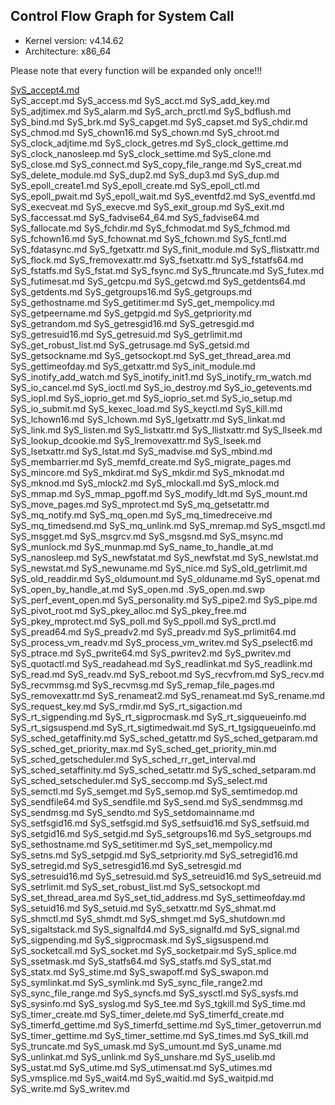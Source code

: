 ## Control Flow Graph for System Call
* Kernel version: v4.14.62
* Architecture: x86_64

Please note that every function will be expanded only once!!!

[SyS_accept4.md](https://github.com/wenboshen/hello-pass/blob/master/result/SyS_accept4.md)  
SyS_accept.md
SyS_access.md
SyS_acct.md
SyS_add_key.md
SyS_adjtimex.md
SyS_alarm.md
SyS_arch_prctl.md
SyS_bdflush.md
SyS_bind.md
SyS_brk.md
SyS_capget.md
SyS_capset.md
SyS_chdir.md
SyS_chmod.md
SyS_chown16.md
SyS_chown.md
SyS_chroot.md
SyS_clock_adjtime.md
SyS_clock_getres.md
SyS_clock_gettime.md
SyS_clock_nanosleep.md
SyS_clock_settime.md
SyS_clone.md
SyS_close.md
SyS_connect.md
SyS_copy_file_range.md
SyS_creat.md
SyS_delete_module.md
SyS_dup2.md
SyS_dup3.md
SyS_dup.md
SyS_epoll_create1.md
SyS_epoll_create.md
SyS_epoll_ctl.md
SyS_epoll_pwait.md
SyS_epoll_wait.md
SyS_eventfd2.md
SyS_eventfd.md
SyS_execveat.md
SyS_execve.md
SyS_exit_group.md
SyS_exit.md
SyS_faccessat.md
SyS_fadvise64_64.md
SyS_fadvise64.md
SyS_fallocate.md
SyS_fchdir.md
SyS_fchmodat.md
SyS_fchmod.md
SyS_fchown16.md
SyS_fchownat.md
SyS_fchown.md
SyS_fcntl.md
SyS_fdatasync.md
SyS_fgetxattr.md
SyS_finit_module.md
SyS_flistxattr.md
SyS_flock.md
SyS_fremovexattr.md
SyS_fsetxattr.md
SyS_fstatfs64.md
SyS_fstatfs.md
SyS_fstat.md
SyS_fsync.md
SyS_ftruncate.md
SyS_futex.md
SyS_futimesat.md
SyS_getcpu.md
SyS_getcwd.md
SyS_getdents64.md
SyS_getdents.md
SyS_getgroups16.md
SyS_getgroups.md
SyS_gethostname.md
SyS_getitimer.md
SyS_get_mempolicy.md
SyS_getpeername.md
SyS_getpgid.md
SyS_getpriority.md
SyS_getrandom.md
SyS_getresgid16.md
SyS_getresgid.md
SyS_getresuid16.md
SyS_getresuid.md
SyS_getrlimit.md
SyS_get_robust_list.md
SyS_getrusage.md
SyS_getsid.md
SyS_getsockname.md
SyS_getsockopt.md
SyS_get_thread_area.md
SyS_gettimeofday.md
SyS_getxattr.md
SyS_init_module.md
SyS_inotify_add_watch.md
SyS_inotify_init1.md
SyS_inotify_rm_watch.md
SyS_io_cancel.md
SyS_ioctl.md
SyS_io_destroy.md
SyS_io_getevents.md
SyS_iopl.md
SyS_ioprio_get.md
SyS_ioprio_set.md
SyS_io_setup.md
SyS_io_submit.md
SyS_kexec_load.md
SyS_keyctl.md
SyS_kill.md
SyS_lchown16.md
SyS_lchown.md
SyS_lgetxattr.md
SyS_linkat.md
SyS_link.md
SyS_listen.md
SyS_listxattr.md
SyS_llistxattr.md
SyS_llseek.md
SyS_lookup_dcookie.md
SyS_lremovexattr.md
SyS_lseek.md
SyS_lsetxattr.md
SyS_lstat.md
SyS_madvise.md
SyS_mbind.md
SyS_membarrier.md
SyS_memfd_create.md
SyS_migrate_pages.md
SyS_mincore.md
SyS_mkdirat.md
SyS_mkdir.md
SyS_mknodat.md
SyS_mknod.md
SyS_mlock2.md
SyS_mlockall.md
SyS_mlock.md
SyS_mmap.md
SyS_mmap_pgoff.md
SyS_modify_ldt.md
SyS_mount.md
SyS_move_pages.md
SyS_mprotect.md
SyS_mq_getsetattr.md
SyS_mq_notify.md
SyS_mq_open.md
SyS_mq_timedreceive.md
SyS_mq_timedsend.md
SyS_mq_unlink.md
SyS_mremap.md
SyS_msgctl.md
SyS_msgget.md
SyS_msgrcv.md
SyS_msgsnd.md
SyS_msync.md
SyS_munlock.md
SyS_munmap.md
SyS_name_to_handle_at.md
SyS_nanosleep.md
SyS_newfstatat.md
SyS_newfstat.md
SyS_newlstat.md
SyS_newstat.md
SyS_newuname.md
SyS_nice.md
SyS_old_getrlimit.md
SyS_old_readdir.md
SyS_oldumount.md
SyS_olduname.md
SyS_openat.md
SyS_open_by_handle_at.md
SyS_open.md
.SyS_open.md.swp
SyS_perf_event_open.md
SyS_personality.md
SyS_pipe2.md
SyS_pipe.md
SyS_pivot_root.md
SyS_pkey_alloc.md
SyS_pkey_free.md
SyS_pkey_mprotect.md
SyS_poll.md
SyS_ppoll.md
SyS_prctl.md
SyS_pread64.md
SyS_preadv2.md
SyS_preadv.md
SyS_prlimit64.md
SyS_process_vm_readv.md
SyS_process_vm_writev.md
SyS_pselect6.md
SyS_ptrace.md
SyS_pwrite64.md
SyS_pwritev2.md
SyS_pwritev.md
SyS_quotactl.md
SyS_readahead.md
SyS_readlinkat.md
SyS_readlink.md
SyS_read.md
SyS_readv.md
SyS_reboot.md
SyS_recvfrom.md
SyS_recv.md
SyS_recvmmsg.md
SyS_recvmsg.md
SyS_remap_file_pages.md
SyS_removexattr.md
SyS_renameat2.md
SyS_renameat.md
SyS_rename.md
SyS_request_key.md
SyS_rmdir.md
SyS_rt_sigaction.md
SyS_rt_sigpending.md
SyS_rt_sigprocmask.md
SyS_rt_sigqueueinfo.md
SyS_rt_sigsuspend.md
SyS_rt_sigtimedwait.md
SyS_rt_tgsigqueueinfo.md
SyS_sched_getaffinity.md
SyS_sched_getattr.md
SyS_sched_getparam.md
SyS_sched_get_priority_max.md
SyS_sched_get_priority_min.md
SyS_sched_getscheduler.md
SyS_sched_rr_get_interval.md
SyS_sched_setaffinity.md
SyS_sched_setattr.md
SyS_sched_setparam.md
SyS_sched_setscheduler.md
SyS_seccomp.md
SyS_select.md
SyS_semctl.md
SyS_semget.md
SyS_semop.md
SyS_semtimedop.md
SyS_sendfile64.md
SyS_sendfile.md
SyS_send.md
SyS_sendmmsg.md
SyS_sendmsg.md
SyS_sendto.md
SyS_setdomainname.md
SyS_setfsgid16.md
SyS_setfsgid.md
SyS_setfsuid16.md
SyS_setfsuid.md
SyS_setgid16.md
SyS_setgid.md
SyS_setgroups16.md
SyS_setgroups.md
SyS_sethostname.md
SyS_setitimer.md
SyS_set_mempolicy.md
SyS_setns.md
SyS_setpgid.md
SyS_setpriority.md
SyS_setregid16.md
SyS_setregid.md
SyS_setresgid16.md
SyS_setresgid.md
SyS_setresuid16.md
SyS_setresuid.md
SyS_setreuid16.md
SyS_setreuid.md
SyS_setrlimit.md
SyS_set_robust_list.md
SyS_setsockopt.md
SyS_set_thread_area.md
SyS_set_tid_address.md
SyS_settimeofday.md
SyS_setuid16.md
SyS_setuid.md
SyS_setxattr.md
SyS_shmat.md
SyS_shmctl.md
SyS_shmdt.md
SyS_shmget.md
SyS_shutdown.md
SyS_sigaltstack.md
SyS_signalfd4.md
SyS_signalfd.md
SyS_signal.md
SyS_sigpending.md
SyS_sigprocmask.md
SyS_sigsuspend.md
SyS_socketcall.md
SyS_socket.md
SyS_socketpair.md
SyS_splice.md
SyS_ssetmask.md
SyS_statfs64.md
SyS_statfs.md
SyS_stat.md
SyS_statx.md
SyS_stime.md
SyS_swapoff.md
SyS_swapon.md
SyS_symlinkat.md
SyS_symlink.md
SyS_sync_file_range2.md
SyS_sync_file_range.md
SyS_syncfs.md
SyS_sysctl.md
SyS_sysfs.md
SyS_sysinfo.md
SyS_syslog.md
SyS_tee.md
SyS_tgkill.md
SyS_time.md
SyS_timer_create.md
SyS_timer_delete.md
SyS_timerfd_create.md
SyS_timerfd_gettime.md
SyS_timerfd_settime.md
SyS_timer_getoverrun.md
SyS_timer_gettime.md
SyS_timer_settime.md
SyS_times.md
SyS_tkill.md
SyS_truncate.md
SyS_umask.md
SyS_umount.md
SyS_uname.md
SyS_unlinkat.md
SyS_unlink.md
SyS_unshare.md
SyS_uselib.md
SyS_ustat.md
SyS_utime.md
SyS_utimensat.md
SyS_utimes.md
SyS_vmsplice.md
SyS_wait4.md
SyS_waitid.md
SyS_waitpid.md
SyS_write.md
SyS_writev.md
